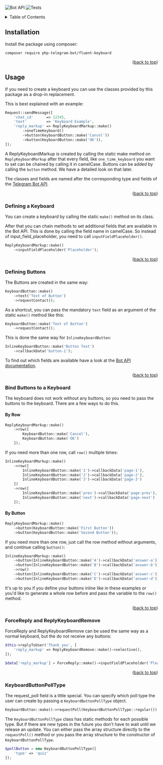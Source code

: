 <div id="top"></div>

![Bot API][bot-api-shield]
![Tests][tests-shield]

<!-- TABLE OF CONTENTS -->
<details>
  <summary>Table of Contents</summary>
  <ol>
    <li><a href="#installation">Installation</a></li>
    <li>
        <a href="#usage">Usage</a>
        <ol>
            <li><a href="#defining-a-keyboard">Defining a Keyboard</a></li>
            <li><a href="#defining-buttons">Defining Buttons</a></li>
            <li>
                <a href="#bind-buttons-to-a-keyboard">Bind Buttons to a Keyboard</a>
                <ol>
                    <li><a href="#by-row">By Row</a></li>
                    <li><a href="#by-button">By Button</a></li>
                </ol>
            </li>
            <li><a href="#force-reply-and-reply-keyboard-remove">ForceReply and ReplyKeyboardRemove</a></li>
            <li><a href="#keyboard-button-poll-type">KeyboardButtonPollType</a></li>
        </ol>
    </li>
  </ol>
</details>

## Installation

Install the package using composer:

```shell
composer require php-telegram-bot/fluent-keyboard 
```

<p align="right">(<a href="#top">back to top</a>)</p>

## Usage

If you need to create a keyboard you can use the classes provided by this package as a drop-in replacement.

This is best explained with an example:

```php
Request::sendMessage([
    'chat_id'      => 12345,
    'text'         => 'Keyboard Example',
    'reply_markup' => ReplyKeyboardMarkup::make()
        ->oneTimeKeyboard()
        ->button(KeyboardButton::make('Cancel'))
        ->button(KeyboardButton::make('OK')),
]);
```

A ReplyKeyboardMarkup is created by calling the static make method on `ReplyKeyboardMarkup` after that every field,
like `one_time_keyboard` you want to set can be chained by calling it in camelCase. Buttons can be added by calling
the `button` method. We have a detailed look on that later.

The classes and fields are named after the corresponding type and fields of
the [Telegram Bot API](https://core.telegram.org/bots/api).

<p align="right">(<a href="#top">back to top</a>)</p>

### Defining a Keyboard

You can create a keyboard by calling the static `make()` method on its class.

After that you can chain methods to set additional fields that are available in the Bot API. This is done by calling the
field name in camelCase. So instead of input_field_placeholder, you need to call `inputFieldPlaceholder()`.

```php
ReplyKeyboardMarkup::make()
    ->inputFieldPlaceholder('Placeholder');
```

<p align="right">(<a href="#top">back to top</a>)</p>

### Defining Buttons

The Buttons are created in the same way:

```php
KeyboardButton::make()
    ->text('Text of Button')
    ->requestContact();
```

As a shortcut, you can pass the mandatory `text` field as an argument of the static `make()` method like this:

```php
KeyboardButton::make('Text of Button')
    ->requestContact();
```

This is done the same way for `InlineKeyboardButton`:

```php
InlineKeyboardButton::make('Button Text')
    ->callbackData('button-1');
```

To find out which fields are available have a look at the [Bot API documentation](https://core.telegram.org/bots/api).

<p align="right">(<a href="#top">back to top</a>)</p>

### Bind Buttons to a Keyboard

The keyboard does not work without any buttons, so you need to pass the buttons to the keyboard. There are a few ways to
do this.

#### By Row

```php
ReplyKeyboardMarkup::make()
    ->row([
        KeyboardButton::make('Cancel'),
        KeyboardButton::make('OK')
    ]);
```

If you need more than one row, call `row()` multiple times:

```php
InlineKeyboardMarkup::make()
    ->row([
        InlineKeyboardButton::make('1')->callbackData('page-1'),
        InlineKeyboardButton::make('2')->callbackData('page-2'),
        InlineKeyboardButton::make('3')->callbackData('page-3')
    ])
    ->row([
        InlineKeyboardButton::make('prev')->callbackData('page-prev'),
        InlineKeyboardButton::make('next')->callbackData('page-next')
    ]);
```

#### By Button

```php
ReplyKeyboardMarkup::make()
    ->button(KeyboardButton::make('First Button'))
    ->button(KeyboardButton::make('Second Button'));
```

If you need more than one row, just call the row method without arguments, and continue calling `button()`:

```php
InlineKeyboardMarkup::make()
    ->button(InlineKeyboardButton::make('A')->callbackData('answer-a'))
    ->button(InlineKeyboardButton::make('B')->callbackData('answer-b'))
    ->row()
    ->button(InlineKeyboardButton::make('C')->callbackData('answer-c'))
    ->button(InlineKeyboardButton::make('D')->callbackData('answer-d'));
```

It's up to you if you define your buttons inline like in these examples or you'd like to generate a whole row before and
pass the variable to the `row()` method.

<p align="right">(<a href="#top">back to top</a>)</p>

### ForceReply and ReplyKeyboardRemove

ForceReply and ReplyKeyboardRemove can be used the same way as a normal keyboard, but the do not receive any buttons:

```php
$this->replyToUser('Thank you', [
    'reply_markup' => ReplyKeyboardRemove::make()->selective(),
]);
```

```php
$data['reply_markup'] = ForceReply::make()->inputFieldPlaceholder('Please type something...');
```

<p align="right">(<a href="#top">back to top</a>)</p>

### KeyboardButtonPollType

The request_poll field is a little special. You can specify which poll type the user can create by passing
a `KeyboardButtonPollType` object.

```php
KeyboardButton::make()->requestPoll(KeyboardButtonPollType::regular())
```

The `KeyboardButtonPollType` class has static methods for each possible type. But if there are new types in the future
you don't have to wait until we release an update. You can either pass the array structure directly to
the `requestPoll()` method or you pass the array structure to the constructor of `KeyboardButtonPollType`.

```php
$pollButton = new KeyboardButtonPollType([
    'type' => 'quiz'
]);
```

[tests-shield]: https://img.shields.io/github/workflow/status/php-telegram-bot/fluent-keyboard/Tests?label=Tests&style=for-the-badge

[bot-api-shield]: https://img.shields.io/badge/Bot%20API-5.7%20(Jan%202022)-%232a9ed6?style=for-the-badge